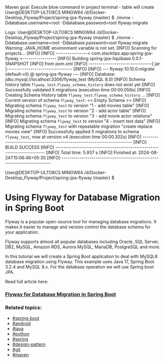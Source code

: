 Maven goal:
Execute blow command in project terminal - table will create
User@DESKTOP-ULTO8CS MINGW64 /d/Docker-Desktop_Flyway/Project/spring-jpa-flyway (master)
$ ./mvnw -Ddatabase.username=root -Ddatabase.password=root flyway:migrate

Logs:
User@DESKTOP-ULTO8CS MINGW64 /d/Docker-Desktop_Flyway/Project/spring-jpa-flyway (master)
$ ./mvnw -Ddatabase.username=root -Ddatabase.password=root flyway:migrate
Warning: JAVA_HOME environment variable is not set.
[INFO] Scanning for projects...
[INFO]
[INFO] ----------------< com.stacktips.app:spring-jpa-flyway >-----------------
[INFO] Building spring-jpa-liquibase 0.0.1-SNAPSHOT
[INFO]   from pom.xml
[INFO] --------------------------------[ jar ]---------------------------------
[INFO]
[INFO] --- flyway:10.10.0:migrate (default-cli) @ spring-jpa-flyway ---
[INFO] Database: jdbc:mysql://localhost:3306/flyway_test (MySQL 8.0)
[INFO] Schema history table `flyway_test`.`flyway_schema_history` does not exist yet
[INFO] Successfully validated 5 migrations (execution time 00:00.058s)
[INFO] Creating Schema History table `flyway_test`.`flyway_schema_history` ...
[INFO] Current version of schema `flyway_test`: << Empty Schema >>
[INFO] Migrating schema `flyway_test` to version "1 - add movies table"
[INFO] Migrating schema `flyway_test` to version "2 - add actor table"
[INFO] Migrating schema `flyway_test` to version "3 - add movie actor relations"
[INFO] Migrating schema `flyway_test` to version "4 - insert test data"
[INFO] Migrating schema `flyway_test` with repeatable migration "create replace movies view"
[INFO] Successfully applied 5 migrations to schema `flyway_test`, now at version v4 (execution time 00:00.302s)
[INFO] ------------------------------------------------------------------------
[INFO] BUILD SUCCESS
[INFO] ------------------------------------------------------------------------
[INFO] Total time:  5.937 s
[INFO] Finished at: 2024-08-24T15:06:46+05:30
[INFO] ------------------------------------------------------------------------

User@DESKTOP-ULTO8CS MINGW64 /d/Docker-Desktop_Flyway/Project/spring-jpa-flyway (master)
$



# Using Flyway for Database Migration in Spring Boot

Flyway is a popular open-source tool for managing database migrations. It makes it easier to manage and version control the database schema for your application.

Flyway supports almost all popular databases including Oracle, SQL Server, DB2, MySQL, Amazon RDS, Aurora MySQL, MariaDB, PostgreSQL and more.

In this tutorial we will create a Spring Boot application to deal with MySQL8 database migration using Flyway.  This example uses Java 17, Spring Boot 3.2.4 and MySQL 8.x. For the database operation we will use Spring boot JPA.

Read full article here: 
### [Flyway for Database Migration in Spring Boot](https://stacktips.com/articles/using-flyway-for-database-migration-in-spring-boot)


### Related topics:

* [#spring-boot](https://stacktips.com/topics/spring-boot)
* [#android](https://stacktips.com/topics/android)
* [#java](https://stacktips.com/topics/java)
* [#python](https://stacktips.com/topics/python)
* [#spring](https://stacktips.com/topics/spring)
* [#design-pattern](https://stacktips.com/topics/design-pattern)
* [#git](https://stacktips.com/topics/git)
* [#maven](https://stacktips.com/topics/maven)
